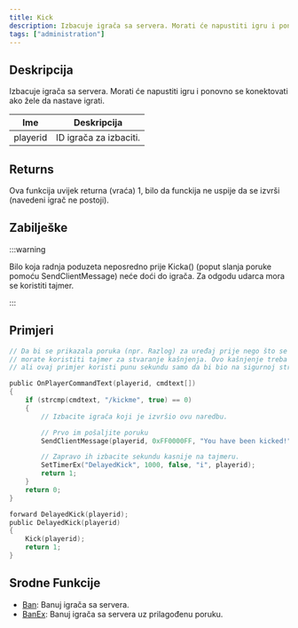 ```yaml
---
title: Kick
description: Izbacuje igrača sa servera. Morati će napustiti igru i ponovno se konektovati ako žele da nastave igrati.
tags: ["administration"]
---
```


## Deskripcija

Izbacuje igrača sa servera. Morati će napustiti igru i ponovno se konektovati ako žele da nastave igrati.

| Ime      | Deskripcija            |
| -------- | ---------------------- |
| playerid | ID igrača za izbaciti. |

## Returns

Ova funkcija uvijek returna (vraća) 1, bilo da funckija ne uspije da se izvrši (navedeni igrač ne postoji).

## Zabilješke

:::warning

Bilo koja radnja poduzeta neposredno prije Kicka() (poput slanja poruke pomoću SendClientMessage) neće doći do igrača. Za odgodu udarca mora se koristiti tajmer.

:::

## Primjeri

```c
// Da bi se prikazala poruka (npr. Razlog) za uređaj prije nego što se veza prekine
// morate koristiti tajmer za stvaranje kašnjenja. Ovo kašnjenje treba biti samo nekoliko milisekundi,
// ali ovaj primjer koristi punu sekundu samo da bi bio na sigurnoj strani.

public OnPlayerCommandText(playerid, cmdtext[])
{
    if (strcmp(cmdtext, "/kickme", true) == 0)
    {
        // Izbacite igrača koji je izvršio ovu naredbu.

        // Prvo im pošaljite poruku
        SendClientMessage(playerid, 0xFF0000FF, "You have been kicked!");

        // Zapravo ih izbacite sekundu kasnije na tajmeru.
        SetTimerEx("DelayedKick", 1000, false, "i", playerid);
        return 1;
    }
    return 0;
}

forward DelayedKick(playerid);
public DelayedKick(playerid)
{
    Kick(playerid);
    return 1;
}
```

## Srodne Funkcije

- [Ban](Ban): Banuj igrača sa servera.
- [BanEx](BanEx): Banuj igrača sa servera uz prilagođenu poruku.

